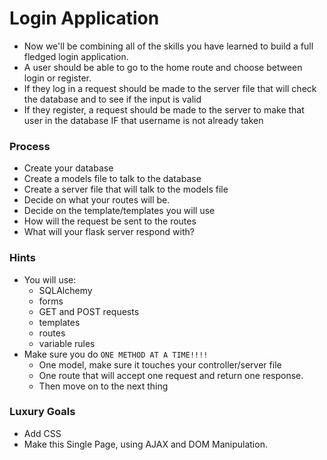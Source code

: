 # Login Application

* Now we'll be combining all of the skills you have learned to build a full fledged login application. 
* A user should be able to go to the home route and choose between login or register. 
* If they log in a request should be made to the server file that will check the database and to see if the input is valid
* If they register, a request should be made to the server to make that user in the database IF that username is not already taken

### Process

* Create your database
* Create a models file to talk to the database
* Create a server file that will talk to the models file
* Decide on what your routes will be. 
* Decide on the template/templates you will use
* How will the request be sent to the routes
* What will your flask server respond with? 

### Hints

* You will use:
  * SQLAlchemy
  * forms
  * GET and POST requests
  * templates
  * routes
  * variable rules
* Make sure you do `ONE METHOD AT A TIME!!!!`
	* One model, make sure it touches your controller/server file 
	* One route that will accept one request and return one response. 
	* Then move on to the next thing
	
### Luxury Goals

* Add CSS
* Make this Single Page, using AJAX and DOM Manipulation. 
